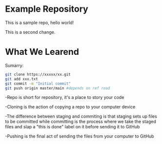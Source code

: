 # Example Repository
This is a sample repo, hello world!

This is a second change.

# What We Learend 
Sumarry:
```bash
git clone https://xxxxx/xx.git 
git add xxx.txt
git commit -m "Initial commit" 
git push origin master/main #depends on ref read
```
-Repo is short for repository, it's a place to story your code

-Cloning is the action of copying a repo to your computer device

-The difference between staging and commiting is that staging sets up files to be committed while committing is the process where we take the staged files and slap a "this is done" label on it before sending it to GitHub

-Pushing is the final act of sending the files from your computer to GitHub

